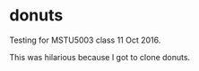 # donuts
Testing for MSTU5003 class 11 Oct 2016.

This was hilarious because I got to clone donuts. 
